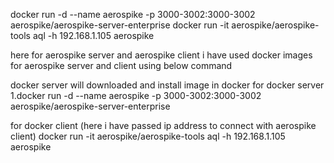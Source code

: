 docker run -d --name aerospike -p 3000-3002:3000-3002 aerospike/aerospike-server-enterprise
docker run -it aerospike/aerospike-tools aql -h 192.168.1.105 aerospike

here for aerospike server and aerospike client i have used docker images for aerospike server and client using below command

docker server will downloaded and install image in docker
for docker server
1.docker run -d --name aerospike -p 3000-3002:3000-3002 aerospike/aerospike-server-enterprise

for docker client (here i have passed ip address to connect with aerospike client)
docker run -it aerospike/aerospike-tools aql -h 192.168.1.105 aerospike
